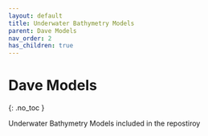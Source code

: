 ```yaml
---
layout: default
title: Underwater Bathymetry Models
parent: Dave Models
nav_order: 2
has_children: true
---
```


# Dave Models
{: .no_toc }

Underwater Bathymetry Models included in the repostiroy
